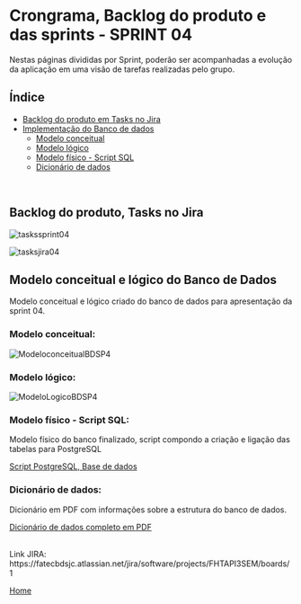 # Crongrama, Backlog do produto e das sprints - SPRINT 04
Nestas páginas divididas por Sprint, poderão ser acompanhadas a evolução da aplicação em uma visão de tarefas realizadas pelo grupo.
<br />


<h2>Índice</h2>

- [Backlog do produto em Tasks no Jira](#backlog-do-produto-tasks-no-jira)
- [Implementação do Banco de dados](#implementacao-do-banco-de-dados)
    - [Modelo conceitual](#modelo-conceitual)
    - [Modelo lógico](#modelo-logico)
    - [Modelo físico - Script SQL](#modelo-fisico-script-sql)
    - [Dicionário de dados](#dicionario-dados)
<br />

<h2>Backlog do produto, Tasks no Jira</h2>

![taskssprint04](../readme_docs/tasks_sprint04.png)
<br />

![tasksjira04](../readme_docs/Sprint4_Jira.png)
<br />


<h2>Modelo conceitual e lógico do Banco de Dados</h2>

Modelo conceitual e lógico criado do banco de dados para apresentação da sprint 04.


<h3>Modelo conceitual:</h3>

![ModeloconceitualBDSP4](../documents/BRModel_ConceitualIACITI.png)


<h3>Modelo lógico:</h3>

![ModeloLogicoBDSP4](../documents/IACIT_PostgreSQL.png)


<h3>Modelo físico - Script SQL:</h3>
Modelo físico do banco finalizado, script compondo a criação e ligação das tabelas para PostgreSQL

[Script PostgreSQL, Base de dados](../documents/IACIT_PostgreSQL.sql)


<h3>Dicionário de dados:</h3>
Dicionário em PDF com informações sobre a estrutura do banco de dados.

[Dicionário de dados completo em PDF](../documents/IACIT_PostgreSQL.pdf)

<br />
Link JIRA:
https://fatecbdsjc.atlassian.net/jira/software/projects/FHTAPI3SEM/boards/1

<br/>

[Home](#hextech---technology-solutions)

<br/>